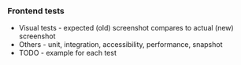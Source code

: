 ### Frontend tests
* Visual tests - expected (old) screenshot compares to actual (new) screenshot
* Others - unit, integration, accessibility, performance, snapshot
* TODO - example for each test